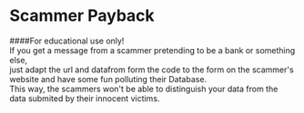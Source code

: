 # Scammer Payback
 ####For educational use only!<br>
 If you get a message from a scammer pretending to be a bank or something else, <br>just adapt the url and datafrom form the code to the form on the scammer's website and have some fun polluting their Database. <br>This way, the scammers won't be able to distinguish your data from the data submited by their innocent victims.
